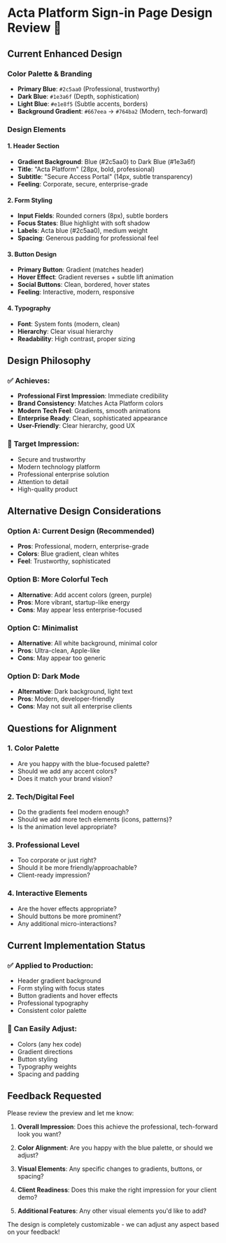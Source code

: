# Acta Platform Sign-in Page Design Review 🎨

## Current Enhanced Design

### Color Palette & Branding
- **Primary Blue**: `#2c5aa0` (Professional, trustworthy)
- **Dark Blue**: `#1e3a6f` (Depth, sophistication)
- **Light Blue**: `#e1e8f5` (Subtle accents, borders)
- **Background Gradient**: `#667eea` → `#764ba2` (Modern, tech-forward)

### Design Elements

#### 1. **Header Section**
- **Gradient Background**: Blue (#2c5aa0) to Dark Blue (#1e3a6f)
- **Title**: "Acta Platform" (28px, bold, professional)
- **Subtitle**: "Secure Access Portal" (14px, subtle transparency)
- **Feeling**: Corporate, secure, enterprise-grade

#### 2. **Form Styling**
- **Input Fields**: Rounded corners (8px), subtle borders
- **Focus States**: Blue highlight with soft shadow
- **Labels**: Acta blue (#2c5aa0), medium weight
- **Spacing**: Generous padding for professional feel

#### 3. **Button Design**
- **Primary Button**: Gradient (matches header)
- **Hover Effect**: Gradient reverses + subtle lift animation
- **Social Buttons**: Clean, bordered, hover states
- **Feeling**: Interactive, modern, responsive

#### 4. **Typography**
- **Font**: System fonts (modern, clean)
- **Hierarchy**: Clear visual hierarchy
- **Readability**: High contrast, proper sizing

## Design Philosophy

### ✅ **Achieves:**
- **Professional First Impression**: Immediate credibility
- **Brand Consistency**: Matches Acta Platform colors
- **Modern Tech Feel**: Gradients, smooth animations
- **Enterprise Ready**: Clean, sophisticated appearance
- **User-Friendly**: Clear hierarchy, good UX

### 🎯 **Target Impression:**
- Secure and trustworthy
- Modern technology platform
- Professional enterprise solution
- Attention to detail
- High-quality product

## Alternative Design Considerations

### Option A: Current Design (Recommended)
- **Pros**: Professional, modern, enterprise-grade
- **Colors**: Blue gradient, clean whites
- **Feel**: Trustworthy, sophisticated

### Option B: More Colorful Tech
- **Alternative**: Add accent colors (green, purple)
- **Pros**: More vibrant, startup-like energy
- **Cons**: May appear less enterprise-focused

### Option C: Minimalist
- **Alternative**: All white background, minimal color
- **Pros**: Ultra-clean, Apple-like
- **Cons**: May appear too generic

### Option D: Dark Mode
- **Alternative**: Dark background, light text
- **Pros**: Modern, developer-friendly
- **Cons**: May not suit all enterprise clients

## Questions for Alignment

### 1. **Color Palette**
- Are you happy with the blue-focused palette?
- Should we add any accent colors?
- Does it match your brand vision?

### 2. **Tech/Digital Feel**
- Do the gradients feel modern enough?
- Should we add more tech elements (icons, patterns)?
- Is the animation level appropriate?

### 3. **Professional Level**
- Too corporate or just right?
- Should it be more friendly/approachable?
- Client-ready impression?

### 4. **Interactive Elements**
- Are the hover effects appropriate?
- Should buttons be more prominent?
- Any additional micro-interactions?

## Current Implementation Status

### ✅ **Applied to Production:**
- Header gradient background
- Form styling with focus states
- Button gradients and hover effects
- Professional typography
- Consistent color palette

### 🔄 **Can Easily Adjust:**
- Colors (any hex code)
- Gradient directions
- Button styling
- Typography weights
- Spacing and padding

## Feedback Requested

Please review the preview and let me know:

1. **Overall Impression**: Does this achieve the professional, tech-forward look you want?

2. **Color Alignment**: Are you happy with the blue palette, or should we adjust?

3. **Visual Elements**: Any specific changes to gradients, buttons, or spacing?

4. **Client Readiness**: Does this make the right impression for your client demo?

5. **Additional Features**: Any other visual elements you'd like to add?

The design is completely customizable - we can adjust any aspect based on your feedback!
